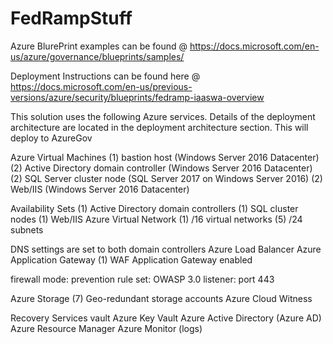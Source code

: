 # FedRampStuff
Azure BlurePrint examples can be found @ https://docs.microsoft.com/en-us/azure/governance/blueprints/samples/

Deployment Instructions can be found here @ https://docs.microsoft.com/en-us/previous-versions/azure/security/blueprints/fedramp-iaaswa-overview

This solution uses the following Azure services. Details of the deployment architecture are located in the deployment architecture section. This will deploy to AzureGov

Azure Virtual Machines
(1) bastion host (Windows Server 2016 Datacenter)
(2) Active Directory domain controller (Windows Server 2016 Datacenter)
(2) SQL Server cluster node (SQL Server 2017 on Windows Server 2016)
(2) Web/IIS (Windows Server 2016 Datacenter)

Availability Sets
(1) Active Directory domain controllers
(1) SQL cluster nodes
(1) Web/IIS
Azure Virtual Network
(1) /16 virtual networks
(5) /24 subnets

DNS settings are set to both domain controllers
Azure Load Balancer
Azure Application Gateway
(1) WAF Application Gateway enabled

firewall mode: prevention
rule set: OWASP 3.0
listener: port 443

Azure Storage
(7) Geo-redundant storage accounts
Azure Cloud Witness

Recovery Services vault
Azure Key Vault
Azure Active Directory (Azure AD)
Azure Resource Manager
Azure Monitor (logs)
